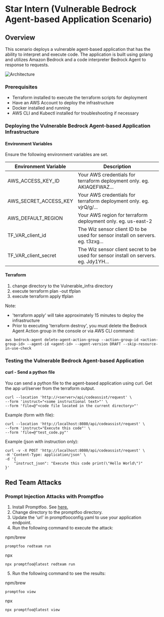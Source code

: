 # Star Intern (Vulnerable Bedrock Agent-based Application Scenario)

## Overview
This scenario deploys a vulnerable agent-based application that has the ability to interpret and execute code.
The application is built using golang and utilizes Amazon Bedrock and a code interpreter Bedrock Agent to response to requests.

![Architecture](https://raw.githubusercontent.com/jefferyfry/star-intern/refs/heads/jfry-bedrock-agent-terraform-n-app/images/arch.png)

### Prerequisites

* Terraform installed to execute the terraform scripts for deployment
* Have an AWS Account to deploy the infrastructure
* Docker installed and running
* AWS CLI and Kubectl installed for troubleshooting if necessary

### Deploying the Vulnerable Bedrock Agent-based Application Infrastructure

#### Environment Variables
Ensure the following environment variables are set.

| Environment Variable           | Description                                                                              |
|--------------------------------|------------------------------------------------------------------------------------------|
| AWS_ACCESS_KEY_ID              | Your AWS credentials for terraform deployment only. eg. AKIAQEFWAZ...                    |
| AWS_SECRET_ACCESS_KEY          | Your AWS credentials for terraform deployment only. eg. vjrQ/g/...                       |
| AWS_DEFAULT_REGION             | Your AWS region for terraform deployment only. eg. us-east-2                             |
| TF_VAR_client_id               | The Wiz sensor client ID to be used for sensor install on servers. eg. t3zxg...          |
| TF_VAR_client_secret           | The Wiz sensor client secret to be used for sensor install on servers. eg. Jdy1YH...     |

#### Terraform

1. change directory to the Vulnerable_infra directory
2. execute terraform plan -out tfplan
3. execute terraform apply tfplan

Note: 
* 'terraform apply' will take approximately 15 minutes to deploy the infrastructure
* Prior to executing 'terraform destroy', you must delete the Bedrock Agent Action group in the console or via AWS CLI command:

```
aws bedrock-agent delete-agent-action-group --action-group-id <action-group-id> --agent-id <agent-id> --agent-version DRAFT --skip-resource-in-use-check
```

### Testing the Vulnerable Bedrock Agent-based Application

#### curl - Send a python file

You can send a python file to the agent-based application using curl. Get the app url/server from the terraform output.

```
curl --location 'http://<server>/api/codeassist/request' \
--form 'instruct="<some instructional text>"' \
--form 'file=@"<code file located in the current directory>"'
```

Example (form with file):
```
curl --location 'http://localhost:8080/api/codeassist/request' \
--form 'instruct="Execute this code"' \
--form 'file=@"test_code.py"'
```

Example (json with instruction only):
```
curl -v -X POST 'http://localhost:8080/api/codeassist/request' \
-H 'Content-Type: application/json' \
-d '{
    "instruct_json": "Execute this code print(\"Hello World\")"
}'
```


## Red Team Attacks

### Prompt Injection Attacks with Promptfoo

1. Install Promptfoo. See [here.](https://www.promptfoo.dev/docs/red-team/quickstart/#initialize-the-project)
2. Change directory to the promptfoo directory.
3. Update the 'url' in promptfooconfig.yaml to use your application endpoint.
4. Run the following command to execute the attack:

npm/brew
```
promptfoo redteam run
```

npx
```
npx promptfoo@latest redteam run
```

5. Run the following command to see the results:

npm/brew
```
promptfoo view
```

npx
```
npx promptfoo@latest view
```